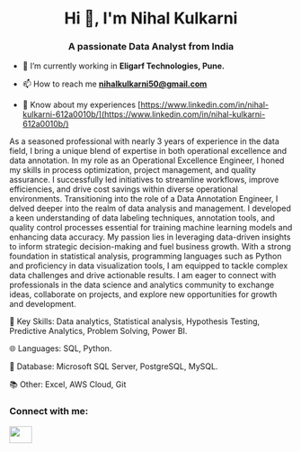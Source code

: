 
<h1 align="center">Hi 👋, I'm Nihal Kulkarni</h1>
<h3 align="center">A passionate Data Analyst from India</h3>

- 🔭 I’m currently working in **Eligarf Technologies, Pune.**

- 📫 How to reach me **nihalkulkarni50@gmail.com**

- 📄 Know about my experiences [https://www.linkedin.com/in/nihal-kulkarni-612a0010b/](https://www.linkedin.com/in/nihal-kulkarni-612a0010b/)

As a seasoned professional with nearly 3 years of experience in the data field, I bring a unique blend of expertise in both operational excellence and data annotation. 
 In my role as an Operational Excellence Engineer, I honed my skills in process optimization, project management, and quality assurance. I successfully led initiatives to streamline workflows, improve efficiencies, and drive cost savings within diverse operational environments.
 Transitioning into the role of a Data Annotation Engineer, I delved deeper into the realm of data analysis and management. I developed a keen understanding of data labeling techniques, annotation tools, and quality control processes essential for training machine learning models and enhancing data accuracy.
 My passion lies in leveraging data-driven insights to inform strategic decision-making and fuel business growth. With a strong foundation in statistical analysis, programming languages such as Python and proficiency in data visualization tools, I am equipped to tackle complex data challenges and drive actionable results.
 I am eager to connect with professionals in the data science and analytics community to exchange ideas, collaborate on projects, and explore new opportunities for growth and development.

🔑 Key Skills: Data analytics, Statistical analysis, Hypothesis Testing, Predictive Analytics, Problem Solving, Power BI.

🌐 Languages: SQL, Python.

💾 Database: Microsoft SQL Server, PostgreSQL, MySQL.

📚 Other: Excel, AWS Cloud, Git

<h3 align="left">Connect with me:</h3>
<p align="left">
<a href="https://linkedin.com/in/https://www.linkedin.com/in/nihal-kulkarni-612a0010b/" target="blank"><img align="center" src="https://raw.githubusercontent.com/rahuldkjain/github-profile-readme-generator/master/src/images/icons/Social/linked-in-alt.svg" height="30" width="40" /></a>
</p>
